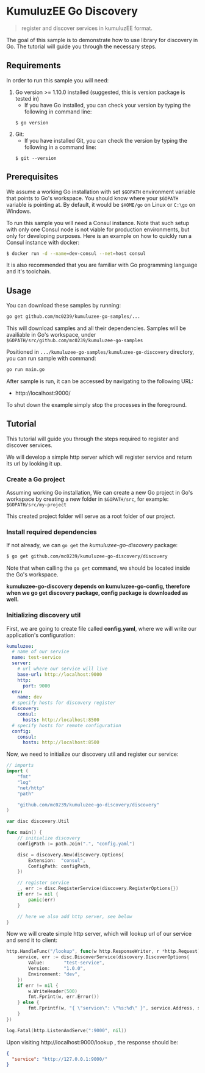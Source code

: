 # KumuluzEE Go Discovery

> register and discover services in kumuluzEE format.

The goal of this sample is to demonstrate how to use library for discovery in Go. The tutorial will guide you through the necessary steps. 

## Requirements

In order to run this sample you will need:
1. Go version >= 1.10.0 installed (suggested, this is version package is tested in)
    * If you have Go installed, you can check your version by typing the following in command line:
    ```
    $ go version
    ```
2. Git:
    * If you have installed Git, you can check the version by typing the following in a command line:
    ```
    $ git --version
    ```
  
## Prerequisites

We assume a working Go installation with set `$GOPATH` environment variable that points to Go's workspace.
You should know where your `$GOPATH` variable is pointing at. By default, it would be `$HOME/go` on Linux or `C:\go` on Windows.

To run this sample you will need a Consul instance. Note that such setup with only one Consul node is not viable for 
production environments, but only for developing purposes. Here is an example on how to quickly run a Consul instance with docker:
```bash
$ docker run -d --name=dev-consul --net=host consul
```

It is also recommended that you are familiar with Go programming language and it's toolchain.

## Usage

You can download these samples by running:
```bash
go get github.com/mc0239/kumuluzee-go-samples/...
```

This will download samples and all their dependencies. Samples will be availiable in Go's workspace, under `$GOPATH/src/github.com/mc0239/kumuluzee-go-samples`

Positioned in `.../kumuluzee-go-samples/kumuluzee-go-discovery` directory, you can run sample with command:
```bash
go run main.go
```
  
After sample is run, it can be accessed by navigating to the following URL:
* http://localhost:9000/

To shut down the example simply stop the processes in the foreground.

## Tutorial

This tutorial will guide you through the steps required to register and discover services.

We will develop a simple http server which will register service and return its url by looking it up.

### Create a Go project

Assuming working Go installation, We can create a new Go project in Go's workspace by creating a new folder in `$GOPATH/src`, for example: `$GOPATH/src/my-project`

This created project folder will serve as a root folder of our project.

### Install required dependencies

If not already, we can `go get` the *kumuluzee-go-discovery* package:
```bash
$ go get github.com/mc0239/kumuluzee-go-discovery/discovery
```

Note that when calling the `go get` command, we should be located inside the Go's workspace.

**kumuluzee-go-discovery depends on kumuluzee-go-config, therefore when we go get discovery package, config package is downloaded as well.**

### Initializing discovery util

First, we are going to create file called **config.yaml**, where we will write our application's configuration:
```yaml
kumuluzee:
  # name of our service
  name: test-service
  server:
    # url where our service will live
    base-url: http://localhost:9000
    http:
      port: 9000
  env: 
    name: dev
  # specify hosts for discovery register
  discovery:
    consul:
      hosts: http://localhost:8500
  # specify hosts for remote configuration
  config:
    consul:
      hosts: http://localhost:8500
```

Now, we need to initialize our discovery util and register our service:

```go
// imports
import (
    "fmt"
    "log"
    "net/http"
    "path"

    "github.com/mc0239/kumuluzee-go-discovery/discovery"
)

var disc discovery.Util

func main() {
    // initialize discovery
    configPath := path.Join(".", "config.yaml")

    disc = discovery.New(discovery.Options{
        Extension:  "consul",
        ConfigPath: configPath,
    })

    // register service
    _, err := disc.RegisterService(discovery.RegisterOptions{})
    if err != nil {
        panic(err)
    }

    // here we also add http server, see below
}
```

Now we will create simple http server, which will lookup url of our service and send it to client:
```go
http.HandleFunc("/lookup", func(w http.ResponseWriter, r *http.Request) {
    service, err := disc.DiscoverService(discovery.DiscoverOptions{
        Value:       "test-service",
        Version:     "1.0.0",
        Environment: "dev",
    })
    if err != nil {
        w.WriteHeader(500)
        fmt.Fprint(w, err.Error())
    } else {
        fmt.Fprintf(w, "{ \"service\": \"%s:%d\" }", service.Address, service.Port)
    }
})

log.Fatal(http.ListenAndServe(":9000", nil))
```

Upon visiting http://localhost:9000/lookup , the response should be:
```json
{
  "service": "http://127.0.0.1:9000/"
}
```